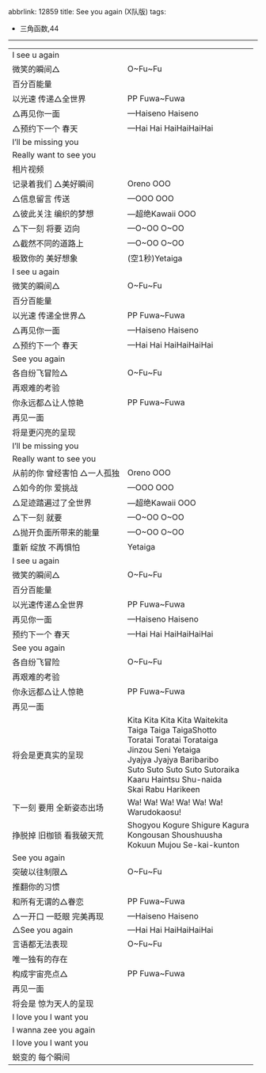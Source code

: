 abbrlink: 12859
title: See you again (X队版)
tags:
  - 三角函数,44
---
|      |      |
|--|--|
|I see u again|      |
|微笑的瞬间△|O~Fu~Fu|
|百分百能量|      |
|以光速 传递△全世界|PP Fuwa~Fuwa|
|△再见你一面|—Haiseno Haiseno|
|△预约下一个 春天|—Hai Hai HaiHaiHaiHai|
|I’ll be missing you|      |
|Really want to see you|      |
|相片视频|      |
|记录着我们 △美好瞬间|Oreno OOO|
|△信息留言 传送|—OOO OOO|
|△彼此关注 编织的梦想|—超绝Kawaii OOO|
|△下一刻 将要 迈向|—O~OO O~OO|
|△截然不同的道路上|—O~OO O~OO|
|极致你的 美好想象|(空1秒)Yetaiga|
|I see u again|      |
|微笑的瞬间△|O~Fu~Fu|
|百分百能量|      |
|以光速 传递全世界△|PP Fuwa~Fuwa|
|△再见你一面|—Haiseno Haiseno|
|△预约下一个 春天|—Hai Hai HaiHaiHaiHai|
|See you again|      |
|各自纷飞冒险△|O~Fu~Fu|
|再艰难的考验|      |
|你永远都△让人惊艳|PP Fuwa~Fuwa|
|再见一面|      |
|将是更闪亮的呈现|      |
|I’ll be missing you|      |
|Really want to see you|      |
|从前的你 曾经害怕 △一人孤独|Oreno OOO|
|△如今的你 爱挑战|—OOO OOO|
|△足迹踏遍过了全世界|—超绝Kawaii OOO|
|△下一刻 就要|—O~OO O~OO|
|△抛开负面所带来的能量|—O~OO O~OO|
|重新 绽放 不再惧怕|Yetaiga|
|I see u again|      |
|微笑的瞬间△|O~Fu~Fu|
|百分百能量|      |
|以光速传递△全世界|PP Fuwa~Fuwa|
|再见你一面|—Haiseno Haiseno|
|预约下一个 春天|—Hai Hai HaiHaiHaiHai|
|See you again|      |
|各自纷飞冒险|O~Fu~Fu|
|再艰难的考验|      |
|你永远都△让人惊艳|PP Fuwa~Fuwa|
|再见一面|      |
|将会是更真实的呈现|Kita Kita Kita Kita Waitekita<br>Taiga Taiga TaigaShotto<br>Toratai Toratai Torataiga<br>Jinzou Seni Yetaiga<br>Jyajya Jyajya Baribaribo<br>Suto Suto Suto Suto Sutoraika<br>Kaaru Haintsu Shu-naida<br>Skai Rabu Harikeen|
|下一刻 要用 全新姿态出场|Wa! Wa! Wa! Wa! Wa! Wa! <br>Warudokaosu!|
|挣脱掉 旧枷锁 看我破天荒|Shogyou Kogure Shigure Kagura<br>Kongousan Shoushuusha <br>Kokuun Mujou Se-kai-kunton|
|See you again|      |
|突破以往制限△|O~Fu~Fu|
|推翻你的习惯|      |
|和所有无谓的△眷恋|PP Fuwa~Fuwa|
|△一开口 一眨眼 完美再现|—Haiseno Haiseno|
|△See you again|—Hai Hai HaiHaiHaiHai|
|言语都无法表现|O~Fu~Fu|
|唯一独有的存在|      |
|构成宇宙亮点△|PP Fuwa~Fuwa|
|再见一面|      |
|将会是 惊为天人的呈现|      |
|I love you I want you|      |
|I wanna zee you again|      |
|I love you I want you|      |
|蜕变的 每个瞬间|      |